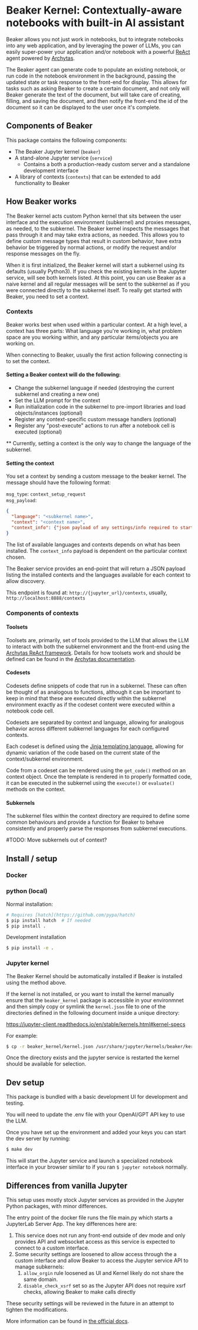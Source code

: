 # Beaker Kernel: Contextually-aware notebooks with built-in AI assistant
Beaker allows you not just work in notebooks, but to integrate notebooks into any web application, and by leveraging the power of LLMs, you can easily super-power your application and/or notebook with a powerful [ReAct](https://www.promptingguide.ai/techniques/react) agent powered by [Archytas](https://github.com/jataware/archytas).

The Beaker agent can generate code to populate an existing notebook, or run code in the notebook environment in the background, passing the updated state or task response to the front-end for display. This allows for tasks such as asking Beaker to create a certain document, and not only will Beaker generate the text of the document, but will take care of creating, filling, and saving the document, and then notify the front-end the id of the document so it can be displayed to the user once it's complete.


## Components of Beaker

This package contains the following components:

* The Beaker Jupyter kernel (`beaker`)
* A stand-alone Jupyter service (`service`)
  * Contains a both a production-ready custom server and a standalone development interface
* A library of contexts (`contexts`) that can be extended to add functionality to Beaker


## How Beaker works

The Beaker kernel acts custom Python kernel that sits between the user interface and the execution environment (subkernel) and proxies messages, as needed, to the subkernel. The Beaker kernel inspects the messages that pass through it and may take extra actions, as needed. This allows you to define custom message types that result in custom behavior, have extra behavior be triggered by normal actions, or modify the request and/or response messages on the fly.

When it is first initialized, the Beaker kernel will start a subkernel using its defaults (usually Python3). If you check the existing kernels in the Jupyter service, will see both kernels listed. At this point, you can use Beaker as a naive kernel and all regular messages will be sent to the subkernel as if you were connected directly to the subkernel itself. To really get started with Beaker, you need to set a context.

### Contexts

Beaker works best when used within a particular context. At a high level, a context has three parts: What language you're working in, what problem space are you working within, and any particular items/objects you are working on.

When connecting to Beaker, usually the first action following connecting is to set the context.

#### Setting a Beaker context will do the following:

* Change the subkernel language if needed (destroying the current subkernel and creating a new one)
* Set the LLM prompt for the context
* Run initialization code in the subkernel to pre-import libraries and load objects/instances  (optional)
* Register any context-specific custom message handlers (optional)
* Register any "post-execute" actions to run after a notebook cell is executed (optional)

** Currently, setting a context is the only way to change the language of the subkernel.

#### Setting the context

You set a context by sending a custom message to the beaker kernel. The message should have the following format:

`msg_type`: `context_setup_request`<br/>
`msg_payload`:<br/>
```json
{
  "language": "<subkernel name>",
  "context": "<context name>",
  "context_info": {"json payload of any settings/info required to start the context"}
}
```

The list of available languages and contexts depends on what has been installed. The `context_info` payload is dependent on the particular context chosen.

The Beaker service provides an end-point that will return a JSON payload listing the installed contexts and the languages available for each context to allow discovery.

This endpoint is found at: `http://{jupyter_url}/contexts`, usually, `http://localhost:8888/contexts`

### Components of contexts

#### Toolsets

Toolsets are, primarily, set of tools provided to the LLM that allows the LLM to interact with both the subkernel environment and the front-end using the [Archytas ReAct framework](https://github.com/jataware/archytas). Details for how toolsets work and should be defined can be found in the [Archytas documentation](https://github.com/jataware/archytas).


#### Codesets

Codesets define snippets of code that run in a subkernel. These can often be thought of as analogous to functions, although it can be important to keep in mind that these are executed directly within the subkernel environment exactly as if the codeset content were executed within a notebook code cell.

Codesets are separated by context and language, allowing for analogous behavior across different subkernel languages for each configured contexts.

Each codeset is defined using the [Jinja templating language](https://jinja.palletsprojects.com/en/3.1.x/), allowing for dynamic variation of the code based on the current state of the context/subkernel environment.

Code from a codeset can be rendered using the `get_code()` method on an context object.
Once the template is rendered in to properly formatted code, it can be executed in the subkernel using the `execute()` or `evaluate()` methods on the context.


#### Subkernels

The subkernel files within the context directory are required to define some common behaviours and provide a function for Beaker to behave consistently and properly parse the responses from subkernel executions.

#TODO: Move subkernels out of context?


## Install / setup

### Docker



### python (local)

Normal installation:
```bash
# Requires [hatch](https://github.com/pypa/hatch)
$ pip install hatch  # If needed
$ pip install .
```

Development installation
```bash
$ pip install -e .
```


### Jupyter kernel

The Beaker Kernel should be automatically installed if Beaker is installed
using the method above.

If the kernel is not installed, or you want to install the kernel manually
ensure that the `beaker_kernel` package is accessible in your environmnet
and then simply copy or symlink the `kernel.json` file to one of the 
directories defined in the following document inside a unique directory:

https://jupyter-client.readthedocs.io/en/stable/kernels.html#kernel-specs


For example:
```bash
$ cp -r beaker_kernel/kernel.json /usr/share/jupyter/kernels/beaker/kernel.json
```

Once the directory exists and the jupyter service is restarted the kernel
should be available for selection.


## Dev setup

This package is bundled with a basic development UI for development and testing.

You will need to update the .env file with your OpenAI/GPT API key to use the
LLM.

Once you have set up the environment and added your keys you can start the dev
server by running:

```bash
$ make dev
```

This will start the Jupyter service and launch a specialized notebook
interface in your browser similar to if you ran `$ jupyter notebook` normally.


## Differences from vanilla Jupyter

This setup uses mostly stock Jupyter services as provided in the Jupyter Python
packages, with minor differences.

The entry point of the docker file runs the file main.py which
starts a JupyterLab Server App. The key differences here
are:
1. This service does not run any front-end outside of dev mode and only provides
  API and websocket access as this service is expected to connect to a custom 
  interface.
2. Some security settings are loosened to allow access through the a custom 
  interface and allow Beaker to access the Jupyter service API to manage 
  subkernels:
    1. `allow_orgin` rule loosened as UI and Kernel likely do not share the same
      domain.
    2. `disable_check_xsrf` set so as the Jupyter API does not require xsrf 
      checks, allowing Beaker to make calls directly

These security settings will be reviewed in the future in an attempt to tighten
the modifications.

More information can be found in [the official docs](https://jataware.github.io/beaker-kernel/).
